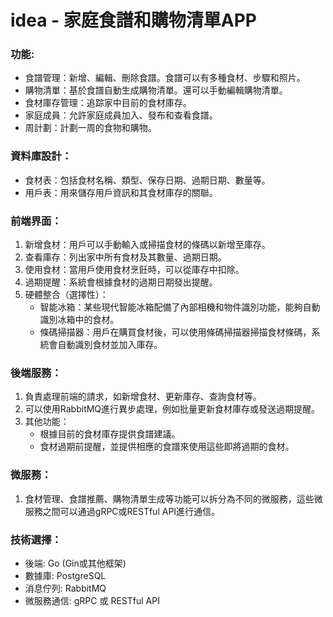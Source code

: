 # idea -  家庭食譜和購物清單APP

### 功能:
- 食譜管理：新增、編輯、刪除食譜。食譜可以有多種食材、步驟和照片。
- 購物清單：基於食譜自動生成購物清單。還可以手動編輯購物清單。
- 食材庫存管理：追踪家中目前的食材庫存。
- 家庭成員：允許家庭成員加入、發布和查看食譜。
- 周計劃：計劃一周的食物和購物。

### 資料庫設計：
- 食材表：包括食材名稱、類型、保存日期、過期日期、數量等。
- 用戶表：用來儲存用戶資訊和其食材庫存的關聯。

### 前端界面：
1. 新增食材：用戶可以手動輸入或掃描食材的條碼以新增至庫存。
2. 查看庫存：列出家中所有食材及其數量、過期日期。
3. 使用食材：當用戶使用食材烹飪時，可以從庫存中扣除。
4. 過期提醒：系統會根據食材的過期日期發出提醒。
5. 硬體整合（選擇性）：
    - 智能冰箱：某些現代智能冰箱配備了內部相機和物件識別功能，能夠自動識別冰箱中的食材。
    - 條碼掃描器：用戶在購買食材後，可以使用條碼掃描器掃描食材條碼，系統會自動識別食材並加入庫存。

### 後端服務：
1. 負責處理前端的請求，如新增食材、更新庫存、查詢食材等。
2. 可以使用RabbitMQ進行異步處理，例如批量更新食材庫存或發送過期提醒。
3. 其他功能：
    - 根據目前的食材庫存提供食譜建議。
    - 食材過期前提醒，並提供相應的食譜來使用這些即將過期的食材。

### 微服務：
1. 食材管理、食譜推薦、購物清單生成等功能可以拆分為不同的微服務，這些微服務之間可以通過gRPC或RESTful API進行通信。

### 技術選擇：
 - 後端: Go (Gin或其他框架)
 - 數據庫: PostgreSQL
 - 消息佇列: RabbitMQ
 - 微服務通信: gRPC 或 RESTful API